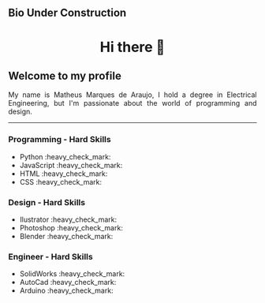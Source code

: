 <!-- 
## Hi there 👋 
-->

<h2>Bio Under Construction</h2>
<h1 align="center">Hi there 👋</h1>
<h2 align="justify">Welcome to my profile</h2> 
<p align="justify">My name is Matheus Marques de Araujo, I hold a degree in Electrical Engineering, but I'm passionate about the world of programming and design.</p>
<hr />
<h3>Programming - Hard Skills</h3>
<ul>
    <li>Python :heavy_check_mark:</li>
    <li>JavaScript :heavy_check_mark:</li>
    <li>HTML :heavy_check_mark:</li>
    <li>CSS :heavy_check_mark:</li>
</ul>
<h3>Design - Hard Skills</h3>
<ul>
    <li>Ilustrator :heavy_check_mark:</li>
    <li>Photoshop :heavy_check_mark:</li>
    <li>Blender :heavy_check_mark:</li>
</ul>
<h3>Engineer - Hard Skills</h3>
<ul>
    <li>SolidWorks :heavy_check_mark:</li>
    <li>AutoCad :heavy_check_mark:</li>
    <li>Arduino :heavy_check_mark:</li>
</ul>

